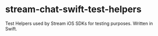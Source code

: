 # stream-chat-swift-test-helpers
Test Helpers used by Stream iOS SDKs for testing purposes. Written in Swift.
